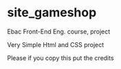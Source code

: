 # site_gameshop
Ebac Front-End Eng. course, project

Very Simple Html and CSS project

Please if you copy this put the credits

